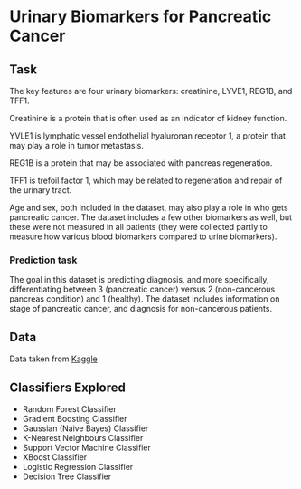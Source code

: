 # Urinary Biomarkers for Pancreatic Cancer

## Task
The key features are four urinary biomarkers: creatinine, LYVE1, REG1B, and TFF1.

Creatinine is a protein that is often used as an indicator of kidney function.

YVLE1 is lymphatic vessel endothelial hyaluronan receptor 1, a protein that may play a role in tumor metastasis.

REG1B is a protein that may be associated with pancreas regeneration.

TFF1 is trefoil factor 1, which may be related to regeneration and repair of the urinary tract.

Age and sex, both included in the dataset, may also play a role in who gets pancreatic cancer. The dataset includes a few other biomarkers as well, but these were not measured in all patients (they were collected partly to measure how various blood biomarkers compared to urine biomarkers).

### Prediction task
The goal in this dataset is predicting diagnosis, and more specifically, differentiating between 3 (pancreatic cancer) versus 2 (non-cancerous pancreas condition) and 1 (healthy). The dataset includes information on stage of pancreatic cancer, and diagnosis for non-cancerous patients.

## Data
Data taken from [Kaggle](https://www.kaggle.com/datasets/johnjdavisiv/urinary-biomarkers-for-pancreatic-cancer)

## Classifiers Explored
- Random Forest Classifier
- Gradient Boosting Classifier
- Gaussian (Naive Bayes) Classifier
- K-Nearest Neighbours Classifier
- Support Vector Machine Classifier
- XBoost Classifier
- Logistic Regression Classifier
- Decision Tree Classifier
